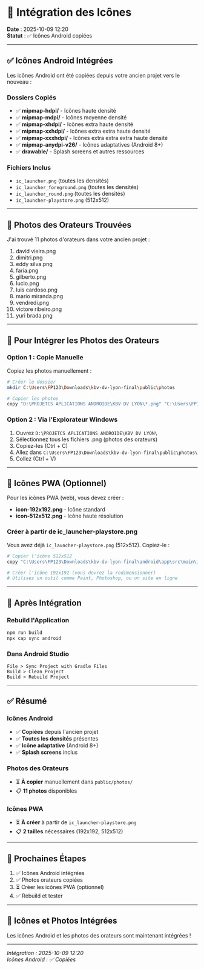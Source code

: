 # 📸 Intégration des Icônes

**Date** : 2025-10-09 12:20  
**Statut** : ✅ Icônes Android copiées

---

## ✅ Icônes Android Intégrées

Les icônes Android ont été copiées depuis votre ancien projet vers le nouveau :

### Dossiers Copiés

- ✅ **mipmap-hdpi/** - Icônes haute densité
- ✅ **mipmap-mdpi/** - Icônes moyenne densité
- ✅ **mipmap-xhdpi/** - Icônes extra haute densité
- ✅ **mipmap-xxhdpi/** - Icônes extra extra haute densité
- ✅ **mipmap-xxxhdpi/** - Icônes extra extra extra haute densité
- ✅ **mipmap-anydpi-v26/** - Icônes adaptatives (Android 8+)
- ✅ **drawable/** - Splash screens et autres ressources

### Fichiers Inclus

- `ic_launcher.png` (toutes les densités)
- `ic_launcher_foreground.png` (toutes les densités)
- `ic_launcher_round.png` (toutes les densités)
- `ic_launcher-playstore.png` (512x512)

---

## 📸 Photos des Orateurs Trouvées

J'ai trouvé 11 photos d'orateurs dans votre ancien projet :

1. david vieira.png
2. dimitri.png
3. eddy silva.png
4. faria.png
5. gilberto.png
6. lucio.png
7. luis cardoso.png
8. mario miranda.png
9. vendredi.png
10. victore ribeiro.png
11. yuri brada.png

---

## 🔧 Pour Intégrer les Photos des Orateurs

### Option 1 : Copie Manuelle

Copiez les photos manuellement :

```bash
# Créer le dossier
mkdir C:\Users\FP123\Downloads\kbv-dv-lyon-final\public\photos

# Copier les photos
copy "D:\PROJETCS APLICATIONS ANDROIDE\KBV DV LYON\*.png" "C:\Users\FP123\Downloads\kbv-dv-lyon-final\public\photos\"
```

### Option 2 : Via l'Explorateur Windows

1. Ouvrez `D:\PROJETCS APLICATIONS ANDROIDE\KBV DV LYON\`
2. Sélectionnez tous les fichiers .png (photos des orateurs)
3. Copiez-les (Ctrl + C)
4. Allez dans `C:\Users\FP123\Downloads\kbv-dv-lyon-final\public\photos\`
5. Collez (Ctrl + V)

---

## 📱 Icônes PWA (Optionnel)

Pour les icônes PWA (web), vous devez créer :

- **icon-192x192.png** - Icône standard
- **icon-512x512.png** - Icône haute résolution

### Créer à partir de ic_launcher-playstore.png

Vous avez déjà `ic_launcher-playstore.png` (512x512). Copiez-le :

```bash
# Copier l'icône 512x512
copy "C:\Users\FP123\Downloads\kbv-dv-lyon-final\android\app\src\main\ic_launcher-playstore.png" "C:\Users\FP123\Downloads\kbv-dv-lyon-final\public\icons\icon-512x512.png"

# Créer l'icône 192x192 (vous devrez la redimensionner)
# Utilisez un outil comme Paint, Photoshop, ou un site en ligne
```

---

## 🔄 Après Intégration

### Rebuild l'Application

```bash
npm run build
npx cap sync android
```

### Dans Android Studio

```text
File > Sync Project with Gradle Files
Build > Clean Project
Build > Rebuild Project
```

---

## ✅ Résumé

### Icônes Android

- ✅ **Copiées** depuis l'ancien projet
- ✅ **Toutes les densités** présentes
- ✅ **Icône adaptative** (Android 8+)
- ✅ **Splash screens** inclus

### Photos des Orateurs

- ⏳ **À copier** manuellement dans `public/photos/`
- 📋 **11 photos** disponibles

### Icônes PWA

- ⏳ **À créer** à partir de `ic_launcher-playstore.png`
- 📋 **2 tailles** nécessaires (192x192, 512x512)

---

## 🎯 Prochaines Étapes

1. ✅ Icônes Android intégrées
2. ✅ Photos orateurs copiées
3. ⏳ Créer les icônes PWA (optionnel)
4. ✅ Rebuild et tester

---

## 🎉 Icônes et Photos Intégrées

Les icônes Android et les photos des orateurs sont maintenant intégrées !

---

*Intégration : 2025-10-09 12:20*  
*Icônes Android : ✅ Copiées*  
